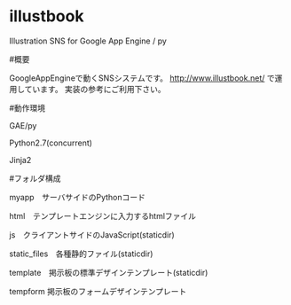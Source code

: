 # illustbook
Illustration SNS for Google App Engine / py

#概要

GoogleAppEngineで動くSNSシステムです。
http://www.illustbook.net/ で運用しています。
実装の参考にご利用下さい。

#動作環境

GAE/py

Python2.7(concurrent)

Jinja2

#フォルダ構成

myapp　サーバサイドのPythonコード

html　テンプレートエンジンに入力するhtmlファイル

js　クライアントサイドのJavaScript(staticdir)

static_files　各種静的ファイル(staticdir)

template　掲示板の標準デザインテンプレート(staticdir)

tempform 掲示板のフォームデザインテンプレート
